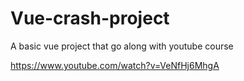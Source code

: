 # Vue-crash-project
A basic vue project that go along with youtube course

https://www.youtube.com/watch?v=VeNfHj6MhgA
